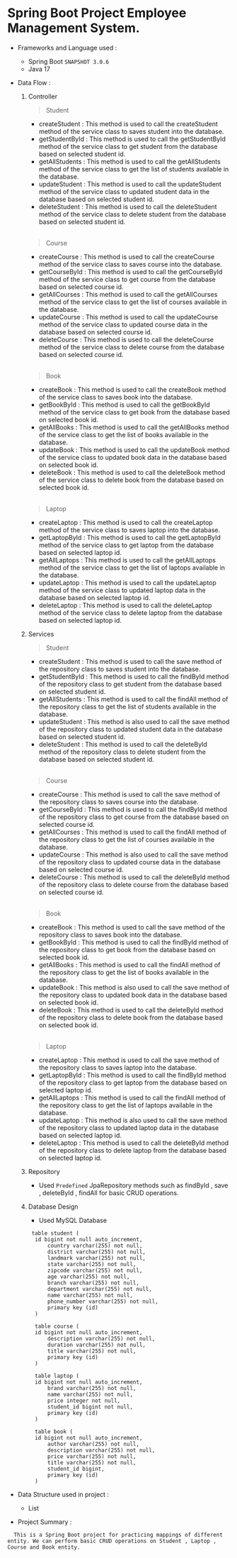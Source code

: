 # Spring Boot Project Employee Management System.

- Frameworks and Language used :
  - Spring Boot `SNAPSHOT 3.0.6`
  - Java 17

- Data Flow :
  1. Controller
      <br/>
      > Student
      - createStudent : This method is used to call the createStudent method of the service class to saves student into the database.
      - getStudentById : This method is used to call the getStudentById method of the service class to get student from the database based on selected student id.
      - getAllStudents : This method is used to call the getAllStudents method of the service class to get the list of students available in the database.
      - updateStudent : This method is used to call the updateStudent method of the service class to updated student data in the database based on selected student id.
      - deleteStudent :  This method is used to call the deleteStudent method of the service class to delete student from the database based on selected student id.
        
      <br/>
      
      > Course
      - createCourse : This method is used to call the createCourse method of the service class to saves course into the database.
      - getCourseById : This method is used to call the getCourseById method of the service class to get course from the database based on selected course id.
      - getAllCourses : This method is used to call the getAllCourses method of the service class to get the list of courses available in the database.
      - updateCourse : This method is used to call the updateCourse method of the service class to updated course data in the database based on selected course id.
      - deleteCourse :  This method is used to call the deleteCourse method of the service class to delete course from the database based on selected course id.
        
      <br/>
       
      > Book
      - createBook : This method is used to call the createBook method of the service class to saves book into the database.
      - getBookById : This method is used to call the getBookById method of the service class to get book from the database based on selected book id.
      - getAllBooks : This method is used to call the getAllBooks method of the service class to get the list of books available in the database.
      - updateBook : This method is used to call the updateBook method of the service class to updated book data in the database based on selected book id.
      - deleteBook :  This method is used to call the deleteBook method of the service class to delete book from the database based on selected book id.
        
      <br/>
      
      > Laptop
      - createLaptop : This method is used to call the createLaptop method of the service class to saves laptop into the database.
      - getLaptopById : This method is used to call the getLaptopById method of the service class to get laptop from the database based on selected laptop id.
      - getAllLaptops : This method is used to call the getAllLaptops method of the service class to get the list of laptops available in the database.
      - updateLaptop : This method is used to call the updateLaptop method of the service class to updated laptop data in the database based on selected laptop id.
      - deleteLaptop :  This method is used to call the deleteLaptop method of the service class to delete laptop from the database based on selected laptop id.
        
  2. Services
      <br/>
      > Student
      - createStudent : This method is used to call the save method of the repository class to saves student into the database.
      - getStudentById : This method is used to call the findById method of the repository class to get student from the database based on selected student id.
      - getAllStudents : This method is used to call the findAll method of the repository class to get the list of students available in the database.
      - updateStudent : This method is also used to call the save method of the repository class to updated student data in the database based on selected student id.
      - deleteStudent : This method is used to call the deleteById method of the repository class to delete student from the database based on selected student id.
      
      <br/>
      
      > Course
      - createCourse : This method is used to call the save method of the repository class to saves course into the database.
      - getCourseById : This method is used to call the findById method of the repository class to get course from the database based on selected course id.
      - getAllCourses : This method is used to call the findAll method of the repository class to get the list of courses available in the database.
      - updateCourse : This method is also used to call the save method of the repository class to updated course data in the database based on selected course id.
      - deleteCourse : This method is used to call the deleteById method of the repository class to delete course from the database based on selected course id.
      
      <br/>
       
      > Book
      - createBook : This method is used to call the save method of the repository class to saves book into the database.
      - getBookById : This method is used to call the findById method of the repository class to get book from the database based on selected book id.
      - getAllBooks : This method is used to call the findAll method of the repository class to get the list of books available in the database.
      - updateBook : This method is also used to call the save method of the repository class to updated book data in the database based on selected book id.
      - deleteBook : This method is used to call the deleteById method of the repository class to delete book from the database based on selected book id.
      
      <br/>
      
      > Laptop
      - createLaptop : This method is used to call the save method of the repository class to saves laptop into the database.
      - getLaptopById : This method is used to call the findById method of the repository class to get laptop from the database based on selected laptop id.
      - getAllLaptops : This method is used to call the findAll method of the repository class to get the list of laptops available in the database.
      - updateLaptop : This method is also used to call the save method of the repository class to updated laptop data in the database based on selected laptop id.
      - deleteLaptop : This method is used to call the deleteById method of the repository class to delete laptop from the database based on selected laptop id.
      
  3. Repository
      - Used `Predefined` JpaRepository methods such as findById , save , deleteById , findAll for basic CRUD operations.
      
  4. Database Design
      - Used MySQL Database
      ```
       table student (
       	id bigint not null auto_increment,
        	country varchar(255) not null,
        	district varchar(255) not null,
        	landmark varchar(255) not null,
        	state varchar(255) not null,
	        zipcode varchar(255) not null,
	        age varchar(255) not null,
	        branch varchar(255) not null,
	        department varchar(255) not null,
	        name varchar(255) not null,
	        phone_number varchar(255) not null,
        	primary key (id)
    	)
    	
    	table course (
       	id bigint not null auto_increment,
	        description varchar(255) not null,
	        duration varchar(255) not null,
	        title varchar(255) not null,
	        primary key (id)
    	)
    	
    	table laptop (
       	id bigint not null auto_increment,
        	brand varchar(255) not null,
	        name varchar(255) not null,
	        price integer not null,
	        student_id bigint not null,
	        primary key (id)
    	)
    	
    	table book (
       	id bigint not null auto_increment,
	        author varchar(255) not null,
	        description varchar(255) not null,
	        price varchar(255) not null,
	        title varchar(255) not null,
	        student_id bigint,
	        primary key (id)
    	)
      ```
   
- Data Structure used in project :
  - List

- Project Summary :
```
  This is a Spring Boot project for practicing mappings of different entity. We can perform basic CRUD operations on Student , Laptop , Course and Book entity.
```
